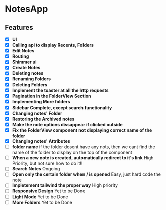 # NotesApp
## Features

- [x] **UI** 
- [x] **Calling api to display Recents, Folders** 
- [x] **Edit Notes** 
- [x] **Routing** 
- [x] **Shimmer ui** 
- [x] **Create Notes** 
- [x] **Deleting notes** 
- [x] **Renaming Folders** 
- [x] **Deleting Folders** 
- [x] **Implement the toaster at all the http requests** 
- [x] **Pagination in the FolderView Section** 
- [x] **Implementing More folders** 
- [x] **Sidebar Complete, except search functionality** 
- [x] **Changing notes' Folder**
- [x] **Restoring the Archived notes**
- [x] **Make the note options dissappear if clicked outside**
- [x] **Fix the FolderView component not displaying correct name of the folder**
- [x] **Changing notes' Attributes**
- [ ] **folder name** if the folder dosent have any nots, then we cant find the name of the folder to display on the top of the component
- [ ] **When a new note is created, automatically redirect to it's link** High Priority, but not sure how to do it!!
- [ ] **Search Notes** Ongoing
- [ ] **Open only the certain folder when / is opened** Easy, just hard code the note
- [ ] **Impletement tailwind the proper way** High priority
- [ ] **Responsive Design** Yet to be Done
- [ ] **Light Mode** Yet to be Done
- [ ] **More Folders** Yet to be Done
